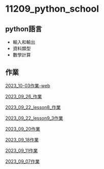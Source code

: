 # 11209_python_school
## python語言
- 輸入和輸出
- 資料類型
- 數學計算

## 作業
[2023_10-03作業-web](https://menu-wffn.onrender.com/)

[2023_09_26_作業](https://github.com/isabel112233/11209_python_school/blob/main/2023_09_26%E4%BD%9C%E6%A5%AD.ipynb)

[2023_09_22_lesson8_作業](https://github.com/isabel112233/11209_python_school/blob/main/lesson8_%E4%BD%9C%E6%A5%AD.ipynb)

[2023_09_22_lesson9_3作業](https://github.com/isabel112233/11209_python_school/blob/main/lesson9_3%E4%BD%9C%E6%A5%AD.ipynb)

[2023_09_20作業](https://github.com/isabel112233/11209_python_school/blob/main/2023_9_20%E4%BD%9C%E6%A5%AD.ipynb)

[2023_09_18作業](https://github.com/isabel112233/11209_python_school/blob/main/lesson6_2.ipynb)

[2023_09_11作業](./2023_09_11作業/)

[2023_09_07作業](https://github.com/isabel112233/20230907lesson1)

